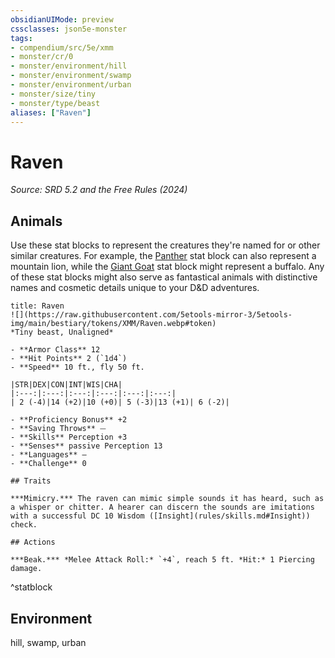 ```yaml
---
obsidianUIMode: preview
cssclasses: json5e-monster
tags:
- compendium/src/5e/xmm
- monster/cr/0
- monster/environment/hill
- monster/environment/swamp
- monster/environment/urban
- monster/size/tiny
- monster/type/beast
aliases: ["Raven"]
---
```

# Raven
*Source: SRD 5.2 and the Free Rules (2024)*  

## Animals

Use these stat blocks to represent the creatures they're named for or other similar creatures. For example, the [Panther](panther-xmm.md) stat block can also represent a mountain lion, while the [Giant Goat](giant-goat-xmm.md) stat block might represent a buffalo. Any of these stat blocks might also serve as fantastical animals with distinctive names and cosmetic details unique to your D&D adventures.

```ad-statblock
title: Raven
![](https://raw.githubusercontent.com/5etools-mirror-3/5etools-img/main/bestiary/tokens/XMM/Raven.webp#token)
*Tiny beast, Unaligned*

- **Armor Class** 12
- **Hit Points** 2 (`1d4`)
- **Speed** 10 ft., fly 50 ft.

|STR|DEX|CON|INT|WIS|CHA|
|:---:|:---:|:---:|:---:|:---:|:---:|
| 2 (-4)|14 (+2)|10 (+0)| 5 (-3)|13 (+1)| 6 (-2)|

- **Proficiency Bonus** +2
- **Saving Throws** ⏤
- **Skills** Perception +3
- **Senses** passive Perception 13
- **Languages** —
- **Challenge** 0

## Traits

***Mimicry.*** The raven can mimic simple sounds it has heard, such as a whisper or chitter. A hearer can discern the sounds are imitations with a successful DC 10 Wisdom ([Insight](rules/skills.md#Insight)) check.

## Actions

***Beak.*** *Melee Attack Roll:* `+4`, reach 5 ft. *Hit:* 1 Piercing damage.
```
^statblock

## Environment

hill, swamp, urban